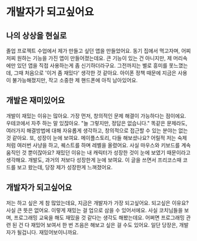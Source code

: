 # 개발자가 되고싶어요

## 나의 상상을 현실로
졸업 프로젝트 수업에서 제가 만들고 싶던 앱을 만들었어요.
동기 집에서 먹고자며, 어찌저찌 원하는 기능을 가진 앱이 만들어졌는데요.
큰 기능이 있는 건 아니지만, 제 머리속에만 있던 앱을 직접 사용하는게 좀 신기하더라구요.
그전까지는 별로 흥미를 못느꼈는데, 그때 처음으로 '이거 좀 재밌다' 생각한 것 같아요.
아이폰 정책 때문에 지금은 사용이 불가능해졌지만, 작고 소중한 제 핸드폰에 아직 남아있어요.

## 개발은 재미있어요
개발이 재밌는 이유는 많아요.
가장 먼저, 창의적인 문제 해결이 가능하다는 점이에요.
우테코에서 자주 하는 말 있잖아요. "늘 그렇지만, 정답은 없습니다." 
똑같은 문제라도, 여러가지 해결방법에 대해 자유롭게 생각하고, 창의적으로 접근할 수 있는 분야는 없는 것 같아요.
또, 성장이 눈에 보여요.
메이플스토리, 다들 해보셨나요? 어릴적 저는 숙제처럼 여러번 사냥을 하고, 퀘스트를 하며 레벨을 올렸어요.
사실 마우스와 키보드를 계속 움직인 것 뿐이잖아요? 재밌던 이유는 내 캐릭터가 성장한 것이 눈에 보였기 때문이라고 생각해요.
개발도, 과거의 저보다 성장한게 눈에 보여요. 이 글을 쓰면서 프리코스때 코드를 보고 왔는데, 당장 제가 성장한게 느껴졌어요.

## 개발자가 되고싶어요
저는 하고 싶은 게 참 많았는데요, 지금은 개발자가 가장 되고싶어요.
되고싶은 이유요? 사실 큰 뜻은 없어요. 이렇게 재밌는 걸 업으로 삼을 수 있어서에요.
사실 코치님들을 보며, 프로그래밍 교육을 해도 재밌을 것 같다는 생각도 해봤는데요.
어쩌면 프로그래밍 관련 된 건 다 재밌어 보여서 한 번 즈음은 해보고 싶은 걸 수도 있어요.
일단 당장은, 개발자가 될겁니다. 재밌어보이니까요.